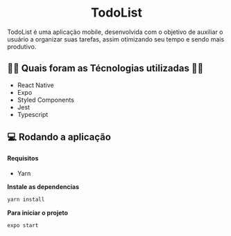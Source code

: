 

# <h1 align="center">TodoList</h1>

TodoList é uma aplicação mobile, desenvolvida com o objetivo de auxiliar o usuário a organizar suas tarefas, assim otimizando seu tempo e sendo mais produtivo.

## 👨‍💻 Quais foram as Técnologias utilizadas 👨‍💻

- React Native
- Expo
- Styled Components
- Jest
- Typescript


## 💻 Rodando a aplicação

#### Requisitos

- Yarn

**Instale as dependencias**

```sh
yarn install
```

**Para iniciar o projeto**

```sh
expo start
```
